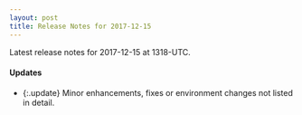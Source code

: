 ```yaml
---
layout: post
title: Release Notes for 2017-12-15
---
```


Latest release notes for 2017-12-15 at 1318-UTC.

<div class='updates' markdown='1'>

#### Updates

- {:.update} Minor enhancements, fixes or environment changes not listed in detail.

</div>


